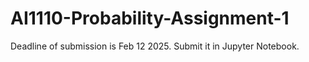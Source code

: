 # AI1110-Probability-Assignment-1
Deadline of submission is Feb 12 2025. Submit it in Jupyter Notebook.
